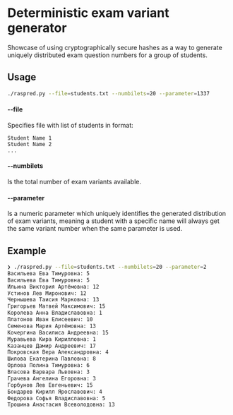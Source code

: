 # Deterministic exam variant generator
Showcase of using cryptographically secure hashes as a way to generate uniquely distributed exam question numbers for a group of students.

## Usage
```bash
./raspred.py --file=students.txt --numbilets=20 --parameter=1337
```

#### --file
Specifies file with list of students in format:
```
Student Name 1
Student Name 2
...
```

#### --numbilets
Is the total number of exam variants available.

#### --parameter
Is a numeric parameter which uniquely identifies the generated distribution of exam variants, meaning a student with a specific name will always get the same variant number when the same parameter is used.

## Example
```bash
❯ ./raspred.py --file=students.txt --numbilets=20 --parameter=2   
Васильева Ева Тимуровна: 5
Васильева Ева Тимуровна: 5
Ильина Виктория Артёмовна: 12
Устинов Лев Миронович: 12
Чернышева Таисия Марковна: 13
Григорьев Матвей Максимович: 15
Королева Анна Владиславовна: 1
Платонов Иван Елисеевич: 10
Семенова Мария Артёмовна: 13
Кочергина Василиса Андреевна: 15
Муравьева Кира Кирилловна: 1
Казанцев Дамир Андреевич: 17
Покровская Вера Александровна: 4
Шилова Екатерина Павловна: 8
Орлова Полина Тимуровна: 6
Власова Варвара Львовна: 3
Грачева Ангелина Егоровна: 3
Горбунов Лев Евгеньевич: 15
Бондарев Кирилл Ярославович: 4
Федорова Софья Владиславовна: 5
Трошина Анастасия Всеволодовна: 13
```